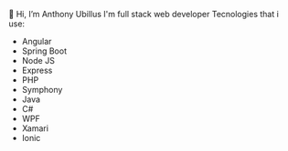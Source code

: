 👋 Hi, I’m Anthony Ubillus 
I'm full stack web developer
Tecnologies that i use:
- Angular
- Spring Boot
- Node JS
- Express
- PHP
- Symphony
- Java
- C#
- WPF
- Xamari
- Ionic



<!---
Anthua22/Anthua22 is a ✨ special ✨ repository because its `README.md` (this file) appears on your GitHub profile.
You can click the Preview link to take a look at your changes.
--->
